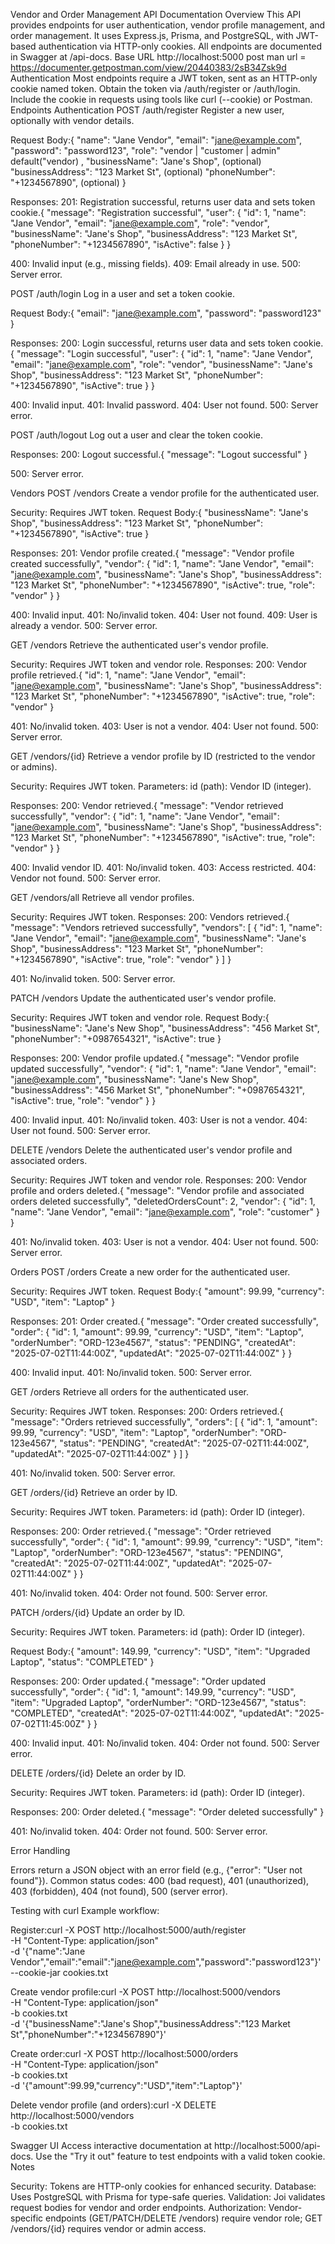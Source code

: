 Vendor and Order Management API Documentation
Overview
This API provides endpoints for user authentication, vendor profile management, and order management. It uses Express.js, Prisma, and PostgreSQL, with JWT-based authentication via HTTP-only cookies. All endpoints are documented in Swagger at /api-docs.
Base URL
http://localhost:5000
post man url = https://documenter.getpostman.com/view/20440383/2sB34Zsk9d
Authentication
Most endpoints require a JWT token, sent as an HTTP-only cookie named token. Obtain the token via /auth/register or /auth/login. Include the cookie in requests using tools like curl (--cookie) or Postman.
Endpoints
Authentication
POST /auth/register
Register a new user, optionally with vendor details.

Request Body:{
  "name": "Jane Vendor",
  "email": "jane@example.com",
  "password": "password123",
  "role": "vendor | "customer | admin" default("vendor) ,
  "businessName": "Jane's Shop", (optional)
  "businessAddress": "123 Market St", (optional)
  "phoneNumber": "+1234567890", (optional)
}


Responses:
201: Registration successful, returns user data and sets token cookie.{
  "message": "Registration successful",
  "user": {
    "id": 1,
    "name": "Jane Vendor",
    "email": "jane@example.com",
    "role": "vendor",
    "businessName": "Jane's Shop",
    "businessAddress": "123 Market St",
    "phoneNumber": "+1234567890", 
    "isActive": false
  }
}


400: Invalid input (e.g., missing fields).
409: Email already in use.
500: Server error.



POST /auth/login
Log in a user and set a token cookie.

Request Body:{
  "email": "jane@example.com",
  "password": "password123"
}


Responses:
200: Login successful, returns user data and sets token cookie.{
  "message": "Login successful",
  "user": {
    "id": 1,
    "name": "Jane Vendor",
    "email": "jane@example.com",
    "role": "vendor",
    "businessName": "Jane's Shop",
    "businessAddress": "123 Market St",
    "phoneNumber": "+1234567890",
    "isActive": true
  }
}


400: Invalid input.
401: Invalid password.
404: User not found.
500: Server error.



POST /auth/logout
Log out a user and clear the token cookie.

Responses:
200: Logout successful.{ "message": "Logout successful" }


500: Server error.



Vendors
POST /vendors
Create a vendor profile for the authenticated user.

Security: Requires JWT token.
Request Body:{
  "businessName": "Jane's Shop",
  "businessAddress": "123 Market St",
  "phoneNumber": "+1234567890",
  "isActive": true
}


Responses:
201: Vendor profile created.{
  "message": "Vendor profile created successfully",
  "vendor": {
    "id": 1,
    "name": "Jane Vendor",
    "email": "jane@example.com",
    "businessName": "Jane's Shop",
    "businessAddress": "123 Market St",
    "phoneNumber": "+1234567890",
    "isActive": true,
    "role": "vendor"
  }
}


400: Invalid input.
401: No/invalid token.
404: User not found.
409: User is already a vendor.
500: Server error.



GET /vendors
Retrieve the authenticated user's vendor profile.

Security: Requires JWT token and vendor role.
Responses:
200: Vendor profile retrieved.{
  "id": 1,
  "name": "Jane Vendor",
  "email": "jane@example.com",
  "businessName": "Jane's Shop",
  "businessAddress": "123 Market St",
  "phoneNumber": "+1234567890",
  "isActive": true,
  "role": "vendor"
}


401: No/invalid token.
403: User is not a vendor.
404: User not found.
500: Server error.



GET /vendors/{id}
Retrieve a vendor profile by ID (restricted to the vendor or admins).

Security: Requires JWT token.
Parameters:
id (path): Vendor ID (integer).


Responses:
200: Vendor retrieved.{
  "message": "Vendor retrieved successfully",
  "vendor": {
    "id": 1,
    "name": "Jane Vendor",
    "email": "jane@example.com",
    "businessName": "Jane's Shop",
    "businessAddress": "123 Market St",
    "phoneNumber": "+1234567890",
    "isActive": true,
    "role": "vendor"
  }
}


400: Invalid vendor ID.
401: No/invalid token.
403: Access restricted.
404: Vendor not found.
500: Server error.



GET /vendors/all
Retrieve all vendor profiles.

Security: Requires JWT token.
Responses:
200: Vendors retrieved.{
  "message": "Vendors retrieved successfully",
  "vendors": [
    {
      "id": 1,
      "name": "Jane Vendor",
      "email": "jane@example.com",
      "businessName": "Jane's Shop",
      "businessAddress": "123 Market St",
      "phoneNumber": "+1234567890",
      "isActive": true,
      "role": "vendor"
    }
  ]
}


401: No/invalid token.
500: Server error.



PATCH /vendors
Update the authenticated user's vendor profile.

Security: Requires JWT token and vendor role.
Request Body:{
  "businessName": "Jane's New Shop",
  "businessAddress": "456 Market St",
  "phoneNumber": "+0987654321",
  "isActive": true
}


Responses:
200: Vendor profile updated.{
  "message": "Vendor profile updated successfully",
  "vendor": {
    "id": 1,
    "name": "Jane Vendor",
    "email": "jane@example.com",
    "businessName": "Jane's New Shop",
    "businessAddress": "456 Market St",
    "phoneNumber": "+0987654321",
    "isActive": true,
    "role": "vendor"
  }
}


400: Invalid input.
401: No/invalid token.
403: User is not a vendor.
404: User not found.
500: Server error.



DELETE /vendors
Delete the authenticated user's vendor profile and associated orders.

Security: Requires JWT token and vendor role.
Responses:
200: Vendor profile and orders deleted.{
  "message": "Vendor profile and associated orders deleted successfully",
  "deletedOrdersCount": 2,
  "vendor": {
    "id": 1,
    "name": "Jane Vendor",
    "email": "jane@example.com",
    "role": "customer"
  }
}


401: No/invalid token.
403: User is not a vendor.
404: User not found.
500: Server error.



Orders
POST /orders
Create a new order for the authenticated user.

Security: Requires JWT token.
Request Body:{
  "amount": 99.99,
  "currency": "USD",
  "item": "Laptop"
}


Responses:
201: Order created.{
  "message": "Order created successfully",
  "order": {
    "id": 1,
    "amount": 99.99,
    "currency": "USD",
    "item": "Laptop",
    "orderNumber": "ORD-123e4567",
    "status": "PENDING",
    "createdAt": "2025-07-02T11:44:00Z",
    "updatedAt": "2025-07-02T11:44:00Z"
  }
}


400: Invalid input.
401: No/invalid token.
500: Server error.



GET /orders
Retrieve all orders for the authenticated user.

Security: Requires JWT token.
Responses:
200: Orders retrieved.{
  "message": "Orders retrieved successfully",
  "orders": [
    {
      "id": 1,
      "amount": 99.99,
      "currency": "USD",
      "item": "Laptop",
      "orderNumber": "ORD-123e4567",
      "status": "PENDING",
      "createdAt": "2025-07-02T11:44:00Z",
      "updatedAt": "2025-07-02T11:44:00Z"
    }
  ]
}


401: No/invalid token.
500: Server error.



GET /orders/{id}
Retrieve an order by ID.

Security: Requires JWT token.
Parameters:
id (path): Order ID (integer).


Responses:
200: Order retrieved.{
  "message": "Order retrieved successfully",
  "order": {
    "id": 1,
    "amount": 99.99,
    "currency": "USD",
    "item": "Laptop",
    "orderNumber": "ORD-123e4567",
    "status": "PENDING",
    "createdAt": "2025-07-02T11:44:00Z",
    "updatedAt": "2025-07-02T11:44:00Z"
  }
}


401: No/invalid token.
404: Order not found.
500: Server error.



PATCH /orders/{id}
Update an order by ID.

Security: Requires JWT token.
Parameters:
id (path): Order ID (integer).


Request Body:{
  "amount": 149.99,
  "currency": "USD",
  "item": "Upgraded Laptop",
  "status": "COMPLETED"
}


Responses:
200: Order updated.{
  "message": "Order updated successfully",
  "order": {
    "id": 1,
    "amount": 149.99,
    "currency": "USD",
    "item": "Upgraded Laptop",
    "orderNumber": "ORD-123e4567",
    "status": "COMPLETED",
    "createdAt": "2025-07-02T11:44:00Z",
    "updatedAt": "2025-07-02T11:45:00Z"
  }
}


400: Invalid input.
401: No/invalid token.
404: Order not found.
500: Server error.



DELETE /orders/{id}
Delete an order by ID.

Security: Requires JWT token.
Parameters:
id (path): Order ID (integer).


Responses:
200: Order deleted.{ "message": "Order deleted successfully" }


401: No/invalid token.
404: Order not found.
500: Server error.



Error Handling

Errors return a JSON object with an error field (e.g., {"error": "User not found"}).
Common status codes: 400 (bad request), 401 (unauthorized), 403 (forbidden), 404 (not found), 500 (server error).

Testing with curl
Example workflow:

Register:curl -X POST http://localhost:5000/auth/register \
-H "Content-Type: application/json" \
-d '{"name":"Jane Vendor","email":"email":"jane@example.com","password":"password123"}' \
--cookie-jar cookies.txt


Create vendor profile:curl -X POST http://localhost:5000/vendors \
-H "Content-Type: application/json" \
-b cookies.txt \
-d '{"businessName":"Jane\'s Shop","businessAddress":"123 Market St","phoneNumber":"+1234567890"}'


Create order:curl -X POST http://localhost:5000/orders \
-H "Content-Type: application/json" \
-b cookies.txt \
-d '{"amount":99.99,"currency":"USD","item":"Laptop"}'


Delete vendor profile (and orders):curl -X DELETE http://localhost:5000/vendors \
-b cookies.txt



Swagger UI
Access interactive documentation at http://localhost:5000/api-docs. Use the "Try it out" feature to test endpoints with a valid token cookie.
Notes

Security: Tokens are HTTP-only cookies for enhanced security.
Database: Uses PostgreSQL with Prisma for type-safe queries.
Validation: Joi validates request bodies for vendor and order endpoints.
Authorization: Vendor-specific endpoints (GET/PATCH/DELETE /vendors) require vendor role; GET /vendors/{id} requires vendor or admin access.
